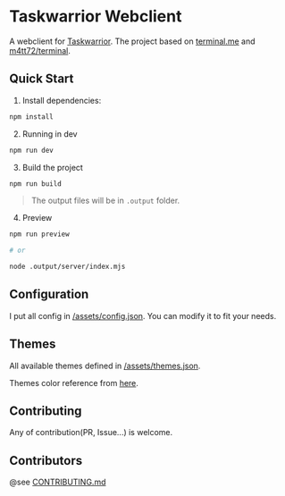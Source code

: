 # Taskwarrior Webclient

A webclient for [Taskwarrior](https://taskwarrior.org). The project based on [terminal.me](https://github.com/kurt-liao/terminal.me) and [m4tt72/terminal](https://github.com/m4tt72/terminal).

## Quick Start

1. Install dependencies:

```sh
npm install
```

2. Running in dev

```sh
npm run dev
```

3. Build the project

```sh
npm run build
```

> The output files will be in `.output` folder.

4. Preview

```sh
npm run preview

# or

node .output/server/index.mjs
```

## Configuration

I put all config in [/assets/config.json](/assets/config.json). You can modify it to fit your needs.

## Themes

All available themes defined in [/assets/themes.json](/assets/themes.json).

Themes color reference from [here](https://gogh-co.github.io/Gogh/).

## Contributing

Any of contribution(PR, Issue...) is welcome.

## Contributors

@see [CONTRIBUTING.md](/CONTRIBUTING.md)
